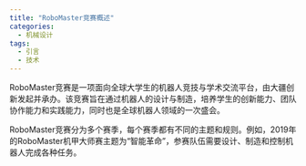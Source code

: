 ```yaml
---  
title: "RoboMaster竞赛概述"  
categories:  
  - 机械设计  
tags: 
  - 引言 
  - 技术  
---  
```


RoboMaster竞赛是一项面向全球大学生的机器人竞技与学术交流平台，由大疆创新发起并承办。该竞赛旨在通过机器人的设计与制造，培养学生的创新能力、团队协作能力和实践能力，同时也是全球机器人领域的一次盛会。 

RoboMaster竞赛分为多个赛季，每个赛季都有不同的主题和规则。例如，2019年的RoboMaster机甲大师赛主题为“智能革命”，参赛队伍需要设计、制造和控制机器人完成各种任务。 
